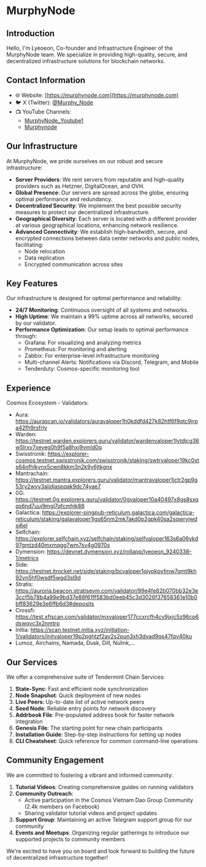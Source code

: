 # MurphyNode

## Introduction

Hello, I'm Lyeoeon, Co-founder and Infrastructure Engineer of the MurphyNode team. We specialize in providing high-quality, secure, and decentralized infrastructure solutions for blockchain networks.

## Contact Information

- 🌐 Website: [https://murphynode.com](https://murphynode.com)
- 🐦 X (Twitter): [@Murphy_Node](https://x.com/Murphy_Node)
- 📺 YouTube Channels: 
  - [MurphyNode_Youtube1](https://www.youtube.com/@MurphyNode_Youtube1)
  - [Murphynode](https://www.youtube.com/@Murphynode)

## Our Infrastructure

At MurphyNode, we pride ourselves on our robust and secure infrastructure:

- **Server Providers**: We rent servers from reputable and high-quality providers such as Hetzner, DigitalOcean, and OVH.
- **Global Presence**: Our servers are spread across the globe, ensuring optimal performance and redundancy.
- **Decentralized Security**: We implement the best possible security measures to protect our decentralized infrastructure.
- **Geographical Diversity**: Each server is located with a different provider at various geographical locations, enhancing network resilience.
- **Advanced Connectivity**: We establish high-bandwidth, secure, and encrypted connections between data center networks and public nodes, facilitating:
  - Node relocation
  - Data replication
  - Encrypted communication across sites

## Key Features

Our infrastructure is designed for optimal performance and reliability:

- **24/7 Monitoring**: Continuous oversight of all systems and networks.
- **High Uptime**: We maintain a 99% uptime across all networks, secured by our validator.
- **Performance Optimization**: Our setup leads to optimal performance through:
  - Grafana: For visualizing and analyzing metrics
  - Prometheus: For monitoring and alerting
  - Zabbix: For enterprise-level infrastructure monitoring
  - Multi-channel Alerts: Notifications via Discord, Telegram, and Mobile
  - Tenderduty: Cosmos-specific monitoring tool
 
## Experience

Cosmos Ecosystem - Validators:

- Aura: https://aurascan.io/validators/auravaloper1h0kddfd427k82htf6f9qtc9jrpa42fh9rsfrly
- Warden: https://testnet.warden.explorers.guru/validator/wardenvaloper1lytdjcg36w5lrxv7xeveg0h9f5a8hxj9vmld0q
- Swisstronik: https://explorer-cosmos.testnet.swisstronik.com/swisstronik/staking/swtrvaloper19kc0xts64nfhlkynx5cwn8kkm3n2k9y6jtkgnx 
- Mantrachain: https://testnet.mantra.explorers.guru/validator/mantravaloper1jctr2gp9g53ry2wvy3ajjdjaspqak9dc74yae7
- 0G: https://testnet.0g.explorers.guru/validator/0gvaloper10a40497x8gs8sxqqs6nd7uuj9mgl7qfcmhjk88
- Galactica: https://explorer-pingpub-reticulum.galactica.com/galactica-reticulum/staking/galavaloper1lgs65nm2mk7akd0p2gpk40sa2sqwryjwdsj6el
- Selfchain: https://explorer.selfchain.xyz/selfchain/staking/selfvaloper163s6a06ykd97gmtzd40mxmqgg7wm7sv4g0970s
- Dymension: https://devnet.dymension.xyz/rollapp/lyeoeon_9240338-1/metrics
- Side: https://testnet.itrocket.net/side/staking/bcvaloper1qjypkpvfmw7qmt9kh92vn5hf0wsdf5wgd3sl9d
- Stratis: https://auroria.beacon.stratisevm.com/validator/99e4fe82b070bb32e3e3ccf5b78b4a99e9bd37e88f61ff583bd0eeb45c3d3026f37658361e10b0bff83629e3e6ffb6d3#deposits
- Crossfi: https://test.xfiscan.com/validator/mxvaloper177ccxrcfh4cv9jxjc5z96cp6dswqvc3x2nmtrp
- Initia: https://scan.testnet.initia.xyz/initiation-1/validators/initvaloper19p2pghtzf2av2s2pun3xh3dvad9qs47fqv40ku
- Lumoz, Airchains, Namada, Dusk, Dill, Nulink,...


## Our Services

We offer a comprehensive suite of Tendermint Chain Services:

1. **State-Sync**: Fast and efficient node synchronization
2. **Node Snapshot**: Quick deployment of new nodes
3. **Live Peers**: Up-to-date list of active network peers
4. **Seed Node**: Reliable entry points for network discovery
5. **Addrbook File**: Pre-populated address book for faster network integration
6. **Genesis File**: The starting point for new chain participants
7. **Installation Guide**: Step-by-step instructions for setting up nodes
8. **CLI Cheatsheet**: Quick reference for common command-line operations

## Community Engagement

We are committed to fostering a vibrant and informed community:

1. **Tutorial Videos**: Creating comprehensive guides on running validators
2. **Community Outreach**: 
   - Active participation in the Cosmos Vietnam Dao Group Community (2.4k members on Facebook)
   - Sharing validator tutorial videos and project updates
3. **Support Group**: Maintaining an active Telegram support group for our community
4. **Events and Meetups**: Organizing regular gatherings to introduce our supported projects to community members


We're excited to have you on board and look forward to building the future of decentralized infrastructure together!
